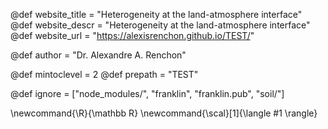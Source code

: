 <!--
Add here global page variables to use throughout your
website.
The website_* must be defined for the RSS to work
-->
@def website_title = "Heterogeneity at the land-atmosphere interface"
@def website_descr = "Heterogeneity at the land-atmosphere interface"
@def website_url   = "https://alexisrenchon.github.io/TEST/"

@def author = "Dr. Alexandre A. Renchon"

@def mintoclevel = 2
@def prepath = "TEST"

<!--
Add here files or directories that should be ignored by Franklin, otherwise
these files might be copied and, if markdown, processed by Franklin which
you might not want. Indicate directories by ending the name with a `/`.
-->
@def ignore = ["node_modules/", "franklin", "franklin.pub", "soil/"]

<!--
Add here global latex commands to use throughout your
pages. It can be math commands but does not need to be.
For instance:
* \newcommand{\phrase}{This is a long phrase to copy.}
-->
\newcommand{\R}{\mathbb R}
\newcommand{\scal}[1]{\langle #1 \rangle}
